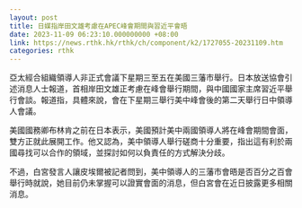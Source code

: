 ```yaml
---
layout: post
title: 日媒指岸田文雄考慮在APEC峰會期間與習近平會晤
date: 2023-11-09 06:23:10.000000000 +08:00
link: https://news.rthk.hk/rthk/ch/component/k2/1727055-20231109.htm
categories: rthk
---
```


亞太經合組織領導人非正式會議下星期三至五在美國三藩市舉行。日本放送協會引述消息人士報道，首相岸田文雄正考慮在峰會舉行期間，與中國國家主席習近平舉行會談。報道指，具體來說，會在下星期三舉行美中峰會後的第二天舉行日中領導人會議。

美國國務卿布林肯之前在日本表示，美國預計美中兩國領導人將在峰會期間會面，雙方正就此展開工作。他又認為，美中領導人舉行磋商十分重要，指出這有利於兩國尋找可以合作的領域，並探討如何以負責任的方式解決分歧。

不過，白宮發言人讓皮埃爾被記者問到，美中領導人的三藩市會晤是否百分之百會舉行時就說，她目前仍未掌握可以證實會面的消息，但白宮會在近日披露更多相關消息。

